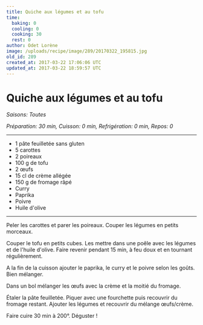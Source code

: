 ```yaml
---
title: Quiche aux légumes et au tofu
time:
  baking: 0
  cooling: 0
  cooking: 30
  rest: 0
author: Odet Lorène
image: /uploads/recipe/image/289/20170322_195815.jpg
old_id: 289
created_at: 2017-03-22 17:06:06 UTC
updated_at: 2017-03-22 18:59:57 UTC
---
```


# Quiche aux légumes et au tofu



*Saisons: Toutes*

*Préparation: 30 min, Cuisson: 0 min, Refrigération: 0 min, Repos: 0*

---

- 1 pâte feuilletée sans gluten
- 5 carottes
- 2 poireaux
- 100 g de tofu
- 2 œufs
- 15 cl de crème allégée
- 150 g de fromage râpé
- Curry
- Paprika
- Poivre
- Huile d'olive

---

Peler les carottes et parer les poireaux. Couper les légumes en petits morceaux. 

Couper le tofu en petits cubes. Les mettre dans une poêle avec les légumes et de l'huile d'olive. Faire revenir pendant 15 min, à feu doux et en tournant régulièrement.

A la fin de la cuisson ajouter le paprika, le curry et le poivre selon les goûts. Bien mélanger.

Dans un bol mélanger les œufs avec la crème et la moitié du fromage.

Étaler la pâte feuilletée. Piquer avec une fourchette puis recouvrir du fromage restant. Ajouter les légumes et recouvrir du mélange œufs/crème.

Faire cuire 30 min à 200°. Déguster ! 
